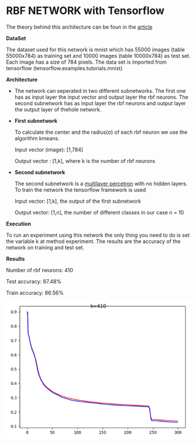 # **RBF NETWORK with Tensorflow**

The  theory behind this architecture can be foun in the [article](http://mccormickml.com/2013/08/15/radial-basis-function-network-rbfn-tutorial)

**DataSet** 

The dataset used for this network is mnist which has 55000 images (table 55000x784) as training set and 10000 images (table 10000x784) as test set. 
Each image has a size of 784 pixels. The data set is imported from tensorflow (tensorflow.examples.tutorials.mnist)

**Architecture**

  * The network can seperated in two different subnetworks. The first one has as input layer the input vector and output layer the rbf neurons. The second subnetwork has as input layer the rbf neurons and output layer the output layer of thehole network. 

  * **First subnetwork**

    To calculate the center and the radius(σ) of each rbf neuron we use the algorithm kmeans. 

    Input  vector (image): [1,784]

    Output vector : [1,k], where k is the number of rbf neurons



  * **Second subnetwork**

    The second subnetwork is a [multilayer percetron](https://skymind.ai/wiki/multilayer-perceptron) with no hidden layers.
To train the network the tensorflow framework is used

    Input vector: [1,k], the output of the first subnetwork

    Output vector: [1,n], the number of different classes in our case n = 10

**Execution**

To run an experiment using this network the only thing you need to do is set the variable k at method experiment. 
The results are the accuracy of the network on training and test set.

**Results**

Number of rbf neurons: 410

Test accuracy: 87.48%

Train accuracy: 86.56%

![Alt text](https://github.com/achilleas96/rbfn-with-tensorflow/blob/master/k%3D410.png?raw=true "Title")

